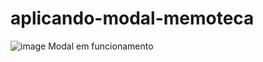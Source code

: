 # aplicando-modal-memoteca
 
![image](https://github.com/Matheussbzp/memoteca-modal/assets/91389286/308d2ec8-13f3-4bba-8e06-7da12bfe2d09)
Modal em funcionamento 
